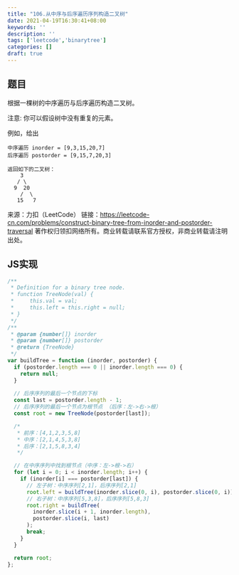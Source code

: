 ```yaml
---
title: "106.从中序与后序遍历序列构造二叉树"
date: 2021-04-19T16:30:41+08:00
keywords: ''
description: ''
tags: ['leetcode','binarytree']
categories: []
draft: true
---
```


## 题目

根据一棵树的中序遍历与后序遍历构造二叉树。

注意:
你可以假设树中没有重复的元素。

例如，给出
```
中序遍历 inorder = [9,3,15,20,7]
后序遍历 postorder = [9,15,7,20,3]

返回如下的二叉树：
    3
   / \
  9  20
    /  \
   15   7
```

来源：力扣（LeetCode）
链接：https://leetcode-cn.com/problems/construct-binary-tree-from-inorder-and-postorder-traversal
著作权归领扣网络所有。商业转载请联系官方授权，非商业转载请注明出处。


## JS实现

```javascript
/**
 * Definition for a binary tree node.
 * function TreeNode(val) {
 *     this.val = val;
 *     this.left = this.right = null;
 * }
 */
/**
 * @param {number[]} inorder
 * @param {number[]} postorder
 * @return {TreeNode}
 */
var buildTree = function (inorder, postorder) {
  if (postorder.length === 0 || inorder.length === 0) {
    return null;
  }
  
  // 后序序列的最后一个节点的下标
  const last = postorder.length - 1;
  // 后序序列的最后一个节点为根节点 （后序：左->右->根）
  const root = new TreeNode(postorder[last]);

  /*
   * 前序：[4,1,2,3,5,8]
   * 中序：[2,1,4,5,3,8]
   * 后序：[2,1,5,8,3,4]
   */

  // 在中序序列中找到根节点（中序：左->根->右）
  for (let i = 0; i < inorder.length; i++) {
    if (inorder[i] === postorder[last]) {
      // 左子树：中序序列[2,1]，后序序列[2,1]
      root.left = buildTree(inorder.slice(0, i), postorder.slice(0, i));
      // 右子树：中序序列[5,3,8]，后序序列[5,8,3]
      root.right = buildTree(
        inorder.slice(i + 1, inorder.length),
        postorder.slice(i, last)
      );
      break;
    }
  }

  return root;
};
```
